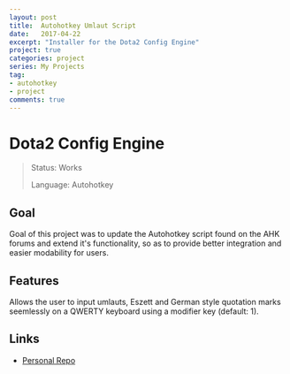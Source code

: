 ```yaml
---
layout: post
title:  Autohotkey Umlaut Script
date:   2017-04-22
excerpt: "Installer for the Dota2 Config Engine"
project: true
categories: project
series: My Projects
tag:
- autohotkey
- project
comments: true
---
```

# Dota2 Config Engine

>Status: Works
>
>Language: Autohotkey

## Goal

Goal of this project was to update the Autohotkey script found on the AHK forums and extend it's functionality, so as to provide better integration and easier modability for users.

## Features

Allows the user to input umlauts, Eszett and German style quotation marks seemlessly on a QWERTY keyboard using a modifier key (default: 1). 

## Links

- [Personal Repo](https://github.com/Aevyz/German-Umlaut-Script)

